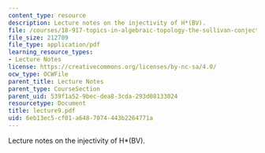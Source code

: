 ```yaml
---
content_type: resource
description: Lecture notes on the injectivity of H*(BV).
file: /courses/18-917-topics-in-algebraic-topology-the-sullivan-conjecture-fall-2007/6eb13ec5cf01a6487074443b2264771a_lecture9.pdf
file_size: 212709
file_type: application/pdf
learning_resource_types:
- Lecture Notes
license: https://creativecommons.org/licenses/by-nc-sa/4.0/
ocw_type: OCWFile
parent_title: Lecture Notes
parent_type: CourseSection
parent_uid: 539f1a52-9bec-dea8-3cda-293d08133024
resourcetype: Document
title: lecture9.pdf
uid: 6eb13ec5-cf01-a648-7074-443b2264771a
---
```

Lecture notes on the injectivity of H*(BV).